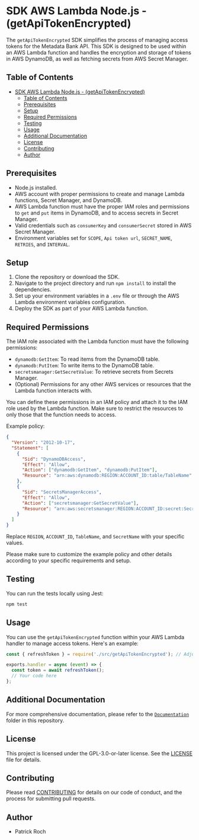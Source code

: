 
# SDK AWS Lambda Node.js - (getApiTokenEncrypted)

The `getApiTokenEncrypted` SDK simplifies the process of managing access tokens for the Metadata Bank API. This SDK is designed to be used within an AWS Lambda function and handles the encryption and storage of tokens in AWS DynamoDB, as well as fetching secrets from AWS Secret Manager.

## Table of Contents

- [SDK AWS Lambda Node.js - (getApiTokenEncrypted)](#sdk-aws-lambda-nodejs---getapitokenencrypted)
  - [Table of Contents](#table-of-contents)
  - [Prerequisites](#prerequisites)
  - [Setup](#setup)
  - [Required Permissions](#required-permissions)
  - [Testing](#testing)
  - [Usage](#usage)
  - [Additional Documentation](#additional-documentation)
  - [License](#license)
  - [Contributing](#contributing)
  - [Author](#author)

## Prerequisites

- Node.js installed.
- AWS account with proper permissions to create and manage Lambda functions, Secret Manager, and DynamoDB.
- AWS Lambda function must have the proper IAM roles and permissions to `get` and `put` items in DynamoDB, and to access secrets in Secret Manager.
- Valid credentials such as `consumerKey` and `consumerSecret` stored in AWS Secret Manager.
- Environment variables set for `SCOPE`, `Api token url`, `SECRET_NAME`, `RETRIES`, and `INTERVAL`.

## Setup

1. Clone the repository or download the SDK.
2. Navigate to the project directory and run `npm install` to install the dependencies.
3. Set up your environment variables in a `.env` file or through the AWS Lambda environment variables configuration.
4. Deploy the SDK as part of your AWS Lambda function.

## Required Permissions

The IAM role associated with the Lambda function must have the following permissions:

- `dynamodb:GetItem`: To read items from the DynamoDB table.
- `dynamodb:PutItem`: To write items to the DynamoDB table.
- `secretsmanager:GetSecretValue`: To retrieve secrets from Secrets Manager.
- (Optional) Permissions for any other AWS services or resources that the Lambda function interacts with.

You can define these permissions in an IAM policy and attach it to the IAM role used by the Lambda function. Make sure to restrict the resources to only those that the function needs to access.

Example policy:

```json
{
  "Version": "2012-10-17",
  "Statement": [
    {
      "Sid": "DynamoDBAccess",
      "Effect": "Allow",
      "Action": ["dynamodb:GetItem", "dynamodb:PutItem"],
      "Resource": "arn:aws:dynamodb:REGION:ACCOUNT_ID:table/TableName"
    },
    {
      "Sid": "SecretsManagerAccess",
      "Effect": "Allow",
      "Action": ["secretsmanager:GetSecretValue"],
      "Resource": "arn:aws:secretsmanager:REGION:ACCOUNT_ID:secret:SecretName"
    }
  ]
}
```

Replace `REGION`, `ACCOUNT_ID`, `TableName`, and `SecretName` with your specific values.

Please make sure to customize the example policy and other details according to your specific requirements and setup.

## Testing

You can run the tests locally using Jest:

```bash
npm test
```

## Usage

You can use the `getApiTokenEncrypted` function within your AWS Lambda handler to manage access tokens. Here's an example:

```javascript
const { refreshToken } = require('./src/getApiTokenEncrypted'); // Adjust the path as needed

exports.handler = async (event) => {
  const token = await refreshToken();
  // Your code here
};

```

## Additional Documentation

For more comprehensive documentation, please refer to the [`Documentation`](./Documentation/getApiTokenEncrypted.md) folder in this repository.

## License

This project is licensed under the GPL-3.0-or-later license. See the [LICENSE](./LICENSE.txt) file for details.

## Contributing

Please read [CONTRIBUTING](../CONTRIBUTING.md) for details on our code of conduct, and the process for submitting pull requests.

## Author

- Patrick Roch

